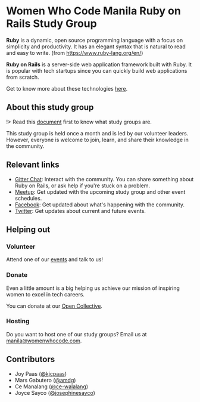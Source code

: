 # Women Who Code Manila Ruby on Rails Study Group

**Ruby** is a dynamic, open source programming language with a focus on simplicity and productivity. It has an elegant syntax that is natural to read and easy to write. (from https://www.ruby-lang.org/en/)

**Ruby on Rails** is a server-side web application framework built with Ruby. It is popular with tech startups since you can quickly build web applications from scratch.

Get to know more about these technologies [here](getting_started/ruby_and_ruby_on_rails.md).

## About this study group

!> Read this [document](wwcodemanila/study_groups.md) first to know what study groups are.

This study group is held once a month and is led by our volunteer leaders. However, everyone is welcome to join, learn, and share their knowledge in the community.

## Relevant links

- [Gitter Chat](https://gitter.im/WWCodeManila/Ruby-On-Rails): Interact with the community. You can share something about Ruby on Rails, or ask help if you're stuck on a problem.
- [Meetup](https://bit.ly/wwcodemanilameetups): Get updated with the upcoming study group and other event schedules.
- [Facebook](https://facebook.com/wwcodemanila): Get updated about what's happening with the community.
- [Twitter](https://twitter.com/wwcodemanila): Get updates about current and future events.

## Helping out

### Volunteer

Attend one of our [events](https://bit.ly/wwcodemanilameetups) and talk to us!

### Donate

Even a little amount is a big helping us achieve our mission of inspiring women to excel in tech careers.

You can donate at our [Open Collective](https://opencollective.com/wwcodemanila).

### Hosting

Do you want to host one of our study groups? Email us at manila@womenwhocode.com.

## Contributors

- Joy Paas ([@kjcpaas](https://github.com/kjcpaas))
- Mars Gabutero ([@amdg](https://github.com/amdg))
- Ce Manalang ([@ce-walalang](https://github.com/ce-walalang))
- Joyce Sayco ([@josephinesayco](https://github.com/josephinesayco))
